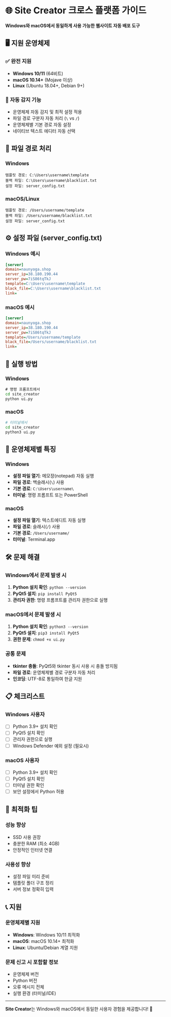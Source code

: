 # 🌐 Site Creator 크로스 플랫폼 가이드

**Windows와 macOS에서 동일하게 사용 가능한 웹사이트 자동 배포 도구**

## 🖥️ 지원 운영체제

### ✅ **완전 지원**
- **Windows 10/11** (64비트)
- **macOS 10.14+** (Mojave 이상)
- **Linux** (Ubuntu 18.04+, Debian 9+)

### 🔧 **자동 감지 기능**
- 운영체제 자동 감지 및 최적 설정 적용
- 파일 경로 구분자 자동 처리 (`\` vs `/`)
- 운영체제별 기본 경로 자동 설정
- 네이티브 텍스트 에디터 자동 선택

## 📁 파일 경로 처리

### **Windows**
```
템플릿 경로: C:\Users\username\template
블랙 파일: C:\Users\username\blacklist.txt
설정 파일: server_config.txt
```

### **macOS/Linux**
```
템플릿 경로: /Users/username/template
블랙 파일: /Users/username/blacklist.txt
설정 파일: server_config.txt
```

## ⚙️ 설정 파일 (server_config.txt)

### **Windows 예시**
```ini
[server]
domain=naunyoga.shop
server_ip=38.180.190.44
server_pw=7iS86tqTkJ
template=C:\Users\username\template
black_file=C:\Users\username\blacklist.txt
link=
```

### **macOS 예시**
```ini
[server]
domain=naunyoga.shop
server_ip=38.180.190.44
server_pw=7iS86tqTkJ
template=/Users/username/template
black_file=/Users/username/blacklist.txt
link=
```

## 🚀 실행 방법

### **Windows**
```cmd
# 명령 프롬프트에서
cd site_creator
python ui.py
```

### **macOS**
```bash
# 터미널에서
cd site_creator
python3 ui.py
```

## 🔧 운영체제별 특징

### **Windows**
- **설정 파일 열기**: 메모장(notepad) 자동 실행
- **파일 경로**: 백슬래시(`\`) 사용
- **기본 경로**: `C:\Users\username\`
- **터미널**: 명령 프롬프트 또는 PowerShell

### **macOS**
- **설정 파일 열기**: 텍스트에디트 자동 실행
- **파일 경로**: 슬래시(`/`) 사용
- **기본 경로**: `/Users/username/`
- **터미널**: Terminal.app

## 🛠️ 문제 해결

### **Windows에서 문제 발생 시**
1. **Python 설치 확인**: `python --version`
2. **PyQt5 설치**: `pip install PyQt5`
3. **관리자 권한**: 명령 프롬프트를 관리자 권한으로 실행

### **macOS에서 문제 발생 시**
1. **Python 설치 확인**: `python3 --version`
2. **PyQt5 설치**: `pip3 install PyQt5`
3. **권한 문제**: `chmod +x ui.py`

### **공통 문제**
- **tkinter 충돌**: PyQt5와 tkinter 동시 사용 시 충돌 방지됨
- **파일 경로**: 운영체제별 경로 구분자 자동 처리
- **인코딩**: UTF-8로 통일하여 한글 지원

## 📋 체크리스트

### **Windows 사용자**
- [ ] Python 3.9+ 설치 확인
- [ ] PyQt5 설치 확인
- [ ] 관리자 권한으로 실행
- [ ] Windows Defender 예외 설정 (필요시)

### **macOS 사용자**
- [ ] Python 3.9+ 설치 확인
- [ ] PyQt5 설치 확인
- [ ] 터미널 권한 확인
- [ ] 보안 설정에서 Python 허용

## 🎯 최적화 팁

### **성능 향상**
- SSD 사용 권장
- 충분한 RAM (최소 4GB)
- 안정적인 인터넷 연결

### **사용성 향상**
- 설정 파일 미리 준비
- 템플릿 폴더 구조 정리
- 서버 정보 정확히 입력

## 📞 지원

### **운영체제별 지원**
- **Windows**: Windows 10/11 최적화
- **macOS**: macOS 10.14+ 최적화
- **Linux**: Ubuntu/Debian 계열 지원

### **문제 신고 시 포함할 정보**
- 운영체제 버전
- Python 버전
- 오류 메시지 전체
- 실행 환경 (터미널/IDE)

---

**Site Creator**는 Windows와 macOS에서 동일한 사용자 경험을 제공합니다! 🚀
